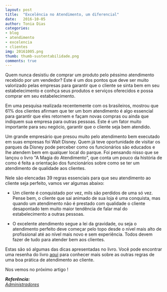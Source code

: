 ```yaml
---
layout: post
title:  "Excelência no Atendimento, um diferencial"
date:   2016-10-05
author: Tonia Dias
categories: 
- blog
- atendimento
- excelencia
- clientes
img: 20161005.png
thumb: thumb-sustentabilidade.png
comments: true
---
```


Quem nunca desistiu de comprar um produto pelo péssimo atendimento recebido por um vendedor? Este é um dos pontos que deve ser muito valorizado pelas empresas para garantir que o cliente se sinta bem em seu estabelecimento e conhça seus produtos e serviços oferecidos e possa comprar em seu estabelecimento.<!--more-->

Em uma pesquisa realizada recentemente com os brasileiros, mostrou que 61% dos clientes afirmam que ter um bom atendimento é algo essencial para garantir que eles retornem e façam novas compras ou ainda que indiquem sua empresa para outras pessoas. Este é um fator muito importante para seu negócio, garantir que o cliente seja bem atendido.

Um grande empresário que presou muito pelo atendimento bem executado em suas empresas foi Walt Disney. Quem já teve oportunidade de visitar os parques da Disney pode perceber como os funcionários são educados e lhe atendem bem em qualquer local do parque. Foi pensando nisso que se lançou o livro "A Magia do Atendimento", que conta um pouco da história de como é feita a orientação dos funcionários sobre como se ter um atendimento de qualidade aos clientes.

Nele são elencadas 39 regras essenciais para que seu atendimento ao cliente seja perfeito, vamos ver algumas abaixo:

+ Um cliente é conquistado por vez, mils são perdidos de uma só vez. Pense bem, o cliente que sai animado de sua loja é uma conquista, mas quando um atendimento não é prestado com qualidade o cliente desapontado tem muito maior tendência de falar mal do estabelecimento a outras pessoas.

+ O excelente atendimento segue a lei da gravidade, ou seja o atendimento perfeito deve começar pelo topo desde o nível mais alto de profissional até ao nível mais novo e sem experiência. Todos devem fazer de tudo para atender bem aos clientes.

Estas são só algumas das dicas apresentadas no livro. Você pode encontrar uma resenha do livro <a href="http://jovemadministrador.com.br/a-magia-do-atendimento-as-39-regras-essenciais-para-garantir-servicos-excepcionais/">aqui</a> para conhecer mais sobre as outras regras de uma boa prática de atendimento ao cliente.

Nos vemos no próximo artigo !

<i>
	<b>Referência: </b><br/>
	<a href="http://www.administradores.com.br/noticias/negocios/a-excelencia-no-atendimento-como-vantagem-competitiva/114062/">Administradores</a><br/>
</i>
